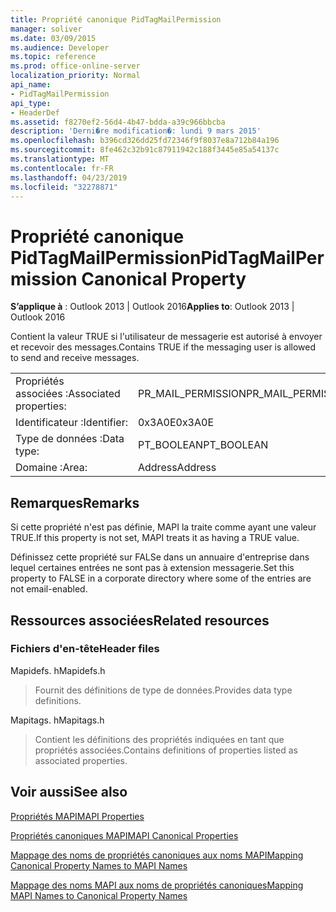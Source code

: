 ```yaml
---
title: Propriété canonique PidTagMailPermission
manager: soliver
ms.date: 03/09/2015
ms.audience: Developer
ms.topic: reference
ms.prod: office-online-server
localization_priority: Normal
api_name:
- PidTagMailPermission
api_type:
- HeaderDef
ms.assetid: f8270ef2-56d4-4b47-bdda-a39c966bbcba
description: 'Derni�re modification�: lundi 9 mars 2015'
ms.openlocfilehash: b396cd326dd25fd72346f9f8037e8a712b84a196
ms.sourcegitcommit: 8fe462c32b91c87911942c188f3445e85a54137c
ms.translationtype: MT
ms.contentlocale: fr-FR
ms.lasthandoff: 04/23/2019
ms.locfileid: "32278871"
---
```

# <a name="pidtagmailpermission-canonical-property"></a><span data-ttu-id="db531-103">Propriété canonique PidTagMailPermission</span><span class="sxs-lookup"><span data-stu-id="db531-103">PidTagMailPermission Canonical Property</span></span>

  
  
<span data-ttu-id="db531-104">**S’applique à** : Outlook 2013 | Outlook 2016</span><span class="sxs-lookup"><span data-stu-id="db531-104">**Applies to**: Outlook 2013 | Outlook 2016</span></span> 
  
<span data-ttu-id="db531-105">Contient la valeur TRUE si l'utilisateur de messagerie est autorisé à envoyer et recevoir des messages.</span><span class="sxs-lookup"><span data-stu-id="db531-105">Contains TRUE if the messaging user is allowed to send and receive messages.</span></span> 
  
|||
|:-----|:-----|
|<span data-ttu-id="db531-106">Propriétés associées :</span><span class="sxs-lookup"><span data-stu-id="db531-106">Associated properties:</span></span>  <br/> |<span data-ttu-id="db531-107">PR_MAIL_PERMISSION</span><span class="sxs-lookup"><span data-stu-id="db531-107">PR_MAIL_PERMISSION</span></span>  <br/> |
|<span data-ttu-id="db531-108">Identificateur :</span><span class="sxs-lookup"><span data-stu-id="db531-108">Identifier:</span></span>  <br/> |<span data-ttu-id="db531-109">0x3A0E</span><span class="sxs-lookup"><span data-stu-id="db531-109">0x3A0E</span></span>  <br/> |
|<span data-ttu-id="db531-110">Type de données :</span><span class="sxs-lookup"><span data-stu-id="db531-110">Data type:</span></span>  <br/> |<span data-ttu-id="db531-111">PT_BOOLEAN</span><span class="sxs-lookup"><span data-stu-id="db531-111">PT_BOOLEAN</span></span>  <br/> |
|<span data-ttu-id="db531-112">Domaine :</span><span class="sxs-lookup"><span data-stu-id="db531-112">Area:</span></span>  <br/> |<span data-ttu-id="db531-113">Address</span><span class="sxs-lookup"><span data-stu-id="db531-113">Address</span></span>  <br/> |
   
## <a name="remarks"></a><span data-ttu-id="db531-114">Remarques</span><span class="sxs-lookup"><span data-stu-id="db531-114">Remarks</span></span>

<span data-ttu-id="db531-115">Si cette propriété n'est pas définie, MAPI la traite comme ayant une valeur TRUE.</span><span class="sxs-lookup"><span data-stu-id="db531-115">If this property is not set, MAPI treats it as having a TRUE value.</span></span> 
  
<span data-ttu-id="db531-116">Définissez cette propriété sur FALSe dans un annuaire d'entreprise dans lequel certaines entrées ne sont pas à extension messagerie.</span><span class="sxs-lookup"><span data-stu-id="db531-116">Set this property to FALSE in a corporate directory where some of the entries are not email-enabled.</span></span> 
  
## <a name="related-resources"></a><span data-ttu-id="db531-117">Ressources associées</span><span class="sxs-lookup"><span data-stu-id="db531-117">Related resources</span></span>

### <a name="header-files"></a><span data-ttu-id="db531-118">Fichiers d'en-tête</span><span class="sxs-lookup"><span data-stu-id="db531-118">Header files</span></span>

<span data-ttu-id="db531-119">Mapidefs. h</span><span class="sxs-lookup"><span data-stu-id="db531-119">Mapidefs.h</span></span>
  
> <span data-ttu-id="db531-120">Fournit des définitions de type de données.</span><span class="sxs-lookup"><span data-stu-id="db531-120">Provides data type definitions.</span></span>
    
<span data-ttu-id="db531-121">Mapitags. h</span><span class="sxs-lookup"><span data-stu-id="db531-121">Mapitags.h</span></span>
  
> <span data-ttu-id="db531-122">Contient les définitions des propriétés indiquées en tant que propriétés associées.</span><span class="sxs-lookup"><span data-stu-id="db531-122">Contains definitions of properties listed as associated properties.</span></span>
    
## <a name="see-also"></a><span data-ttu-id="db531-123">Voir aussi</span><span class="sxs-lookup"><span data-stu-id="db531-123">See also</span></span>



[<span data-ttu-id="db531-124">Propriétés MAPI</span><span class="sxs-lookup"><span data-stu-id="db531-124">MAPI Properties</span></span>](mapi-properties.md)
  
[<span data-ttu-id="db531-125">Propriétés canoniques MAPI</span><span class="sxs-lookup"><span data-stu-id="db531-125">MAPI Canonical Properties</span></span>](mapi-canonical-properties.md)
  
[<span data-ttu-id="db531-126">Mappage des noms de propriétés canoniques aux noms MAPI</span><span class="sxs-lookup"><span data-stu-id="db531-126">Mapping Canonical Property Names to MAPI Names</span></span>](mapping-canonical-property-names-to-mapi-names.md)
  
[<span data-ttu-id="db531-127">Mappage des noms MAPI aux noms de propriétés canoniques</span><span class="sxs-lookup"><span data-stu-id="db531-127">Mapping MAPI Names to Canonical Property Names</span></span>](mapping-mapi-names-to-canonical-property-names.md)

